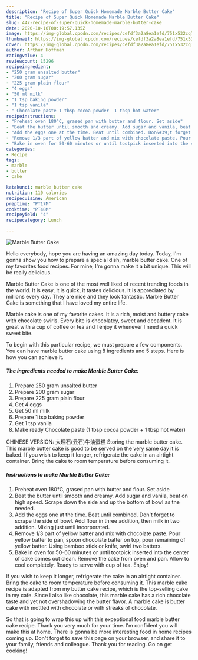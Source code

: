 ```yaml
---
description: "Recipe of Super Quick Homemade Marble Butter Cake"
title: "Recipe of Super Quick Homemade Marble Butter Cake"
slug: 447-recipe-of-super-quick-homemade-marble-butter-cake
date: 2020-10-10T00:19:57.135Z
image: https://img-global.cpcdn.com/recipes/cefdf3a2a8ea1efd/751x532cq70/marble-butter-cake-recipe-main-photo.jpg
thumbnail: https://img-global.cpcdn.com/recipes/cefdf3a2a8ea1efd/751x532cq70/marble-butter-cake-recipe-main-photo.jpg
cover: https://img-global.cpcdn.com/recipes/cefdf3a2a8ea1efd/751x532cq70/marble-butter-cake-recipe-main-photo.jpg
author: Arthur Hoffman
ratingvalue: 4
reviewcount: 15296
recipeingredient:
- "250 gram unsalted butter"
- "200 gram sugar"
- "225 gram plain flour"
- "4 eggs"
- "50 ml milk"
- "1 tsp baking powder"
- "1 tsp vanila"
- " Chocolate paste 1 tbsp cocoa powder  1 tbsp hot water"
recipeinstructions:
- "Preheat oven 180°C, grased pan with butter and flour. Set aside"
- "Beat the butter until smooth and creamy. Add sugar and vanila, beat on high speed. Scrape down the side and up the bottom of bowl as tne needed."
- "Add the eggs one at the time. Beat until combined. Don&#39;t forget to scrape the side of bowl. Add flour in three addition, then milk in two addition. Mixing just until incorporated."
- "Remove 1/3 part of yellow batter and mix with chocolate paste. Pour yellow batter to pan, spoon chocolate batter on top, pour remaining of yellow batter. Using bamboo stick or knife, swirl two batters."
- "Bake in oven for 50-60 minutes or until tootpick inserted into the center of cake comes out clean. Remove the cake from oven and pan. Allow to cool completely. Ready to serve with cup of tea. Enjoy!"
categories:
- Recipe
tags:
- marble
- butter
- cake

katakunci: marble butter cake 
nutrition: 110 calories
recipecuisine: American
preptime: "PT17M"
cooktime: "PT40M"
recipeyield: "4"
recipecategory: Lunch

---
```



![Marble Butter Cake](https://img-global.cpcdn.com/recipes/cefdf3a2a8ea1efd/751x532cq70/marble-butter-cake-recipe-main-photo.jpg)

Hello everybody, hope you are having an amazing day today. Today, I'm gonna show you how to prepare a special dish, marble butter cake. One of my favorites food recipes. For mine, I'm gonna make it a bit unique. This will be really delicious.

Marble Butter Cake is one of the most well liked of recent trending foods in the world. It is easy, it is quick, it tastes delicious. It is appreciated by millions every day. They are nice and they look fantastic. Marble Butter Cake is something that I have loved my entire life.

Marble cake is one of my favorite cakes. It is a rich, moist and buttery cake with chocolate swirls. Every bite is chocolatey, sweet and decadent. It is great with a cup of coffee or tea and I enjoy it whenever I need a quick sweet bite.


To begin with this particular recipe, we must prepare a few components. You can have marble butter cake using 8 ingredients and 5 steps. Here is how you can achieve it.

<!--inarticleads1-->

##### The ingredients needed to make Marble Butter Cake:

1. Prepare 250 gram unsalted butter
1. Prepare 200 gram sugar
1. Prepare 225 gram plain flour
1. Get 4 eggs
1. Get 50 ml milk
1. Prepare 1 tsp baking powder
1. Get 1 tsp vanila
1. Make ready  Chocolate paste (1 tbsp cocoa powder + 1 tbsp hot water)


CHINESE VERSION: 大理石(云石)牛油蛋糕 Storing the marble butter cake. This marble butter cake is good to be served on the very same day it is baked. If you wish to keep it longer, refrigerate the cake in an airtight container. Bring the cake to room temperature before consuming it. 

<!--inarticleads2-->

##### Instructions to make Marble Butter Cake:

1. Preheat oven 180°C, grased pan with butter and flour. Set aside
1. Beat the butter until smooth and creamy. Add sugar and vanila, beat on high speed. Scrape down the side and up the bottom of bowl as tne needed.
1. Add the eggs one at the time. Beat until combined. Don&#39;t forget to scrape the side of bowl. Add flour in three addition, then milk in two addition. Mixing just until incorporated.
1. Remove 1/3 part of yellow batter and mix with chocolate paste. Pour yellow batter to pan, spoon chocolate batter on top, pour remaining of yellow batter. Using bamboo stick or knife, swirl two batters.
1. Bake in oven for 50-60 minutes or until tootpick inserted into the center of cake comes out clean. Remove the cake from oven and pan. Allow to cool completely. Ready to serve with cup of tea. Enjoy!


If you wish to keep it longer, refrigerate the cake in an airtight container. Bring the cake to room temperature before consuming it. This marble cake recipe is adapted from my butter cake recipe, which is the top-selling cake in my cafe. Since I also like chocolate, this marble cake has a rich chocolate taste and yet not overshadowing the butter flavor. A marble cake is butter cake with mottled with chocolate or with streaks of chocolate. 

So that is going to wrap this up with this exceptional food marble butter cake recipe. Thank you very much for your time. I'm confident you will make this at home. There is gonna be more interesting food in home recipes coming up. Don't forget to save this page on your browser, and share it to your family, friends and colleague. Thank you for reading. Go on get cooking!
